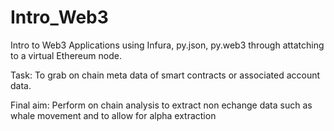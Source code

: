 # Intro_Web3
Intro to Web3 Applications using Infura, py.json, py.web3 through attatching to a virtual Ethereum node.

Task:
To grab on chain meta data of smart contracts or associated account data.

Final aim:
Perform on chain analysis to extract non echange data such as whale movement and to allow for alpha extraction 
